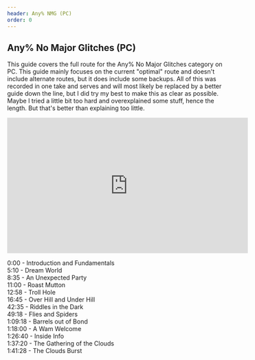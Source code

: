 ```yaml
---
header: Any% NMG (PC)
order: 0
---
```


## Any% No Major Glitches (PC)

This guide covers the full route for the Any% No Major Glitches category on PC.
This guide mainly focuses on the current "optimal" route and doesn't include alternate routes, but it does include some backups.
All of this was recorded in one take and serves and will most likely be replaced by a better guide down the line, but I did try my best to make this as clear as possible. Maybe I tried a little bit too hard and overexplained some stuff, hence the length. But that's better than explaining too little.

<iframe width="560" height="315" src="https://www.youtube.com/embed/KtgFOVTPcSM" frameborder="0" allow="accelerometer; autoplay; clipboard-write; encrypted-media; gyroscope; picture-in-picture" allowfullscreen></iframe>

0:00 - Introduction and Fundamentals  
5:10 - Dream World  
8:35 - An Unexpected Party  
11:00 - Roast Mutton  
12:58 - Troll Hole  
16:45 - Over Hill and Under Hill  
42:35 - Riddles in the Dark  
49:18 - Flies and Spiders  
1:09:18 - Barrels out of Bond  
1:18:00 - A Wam Welcome  
1:26:40 - Inside Info  
1:37:20 - The Gathering of the Clouds  
1:41:28 - The Clouds Burst
